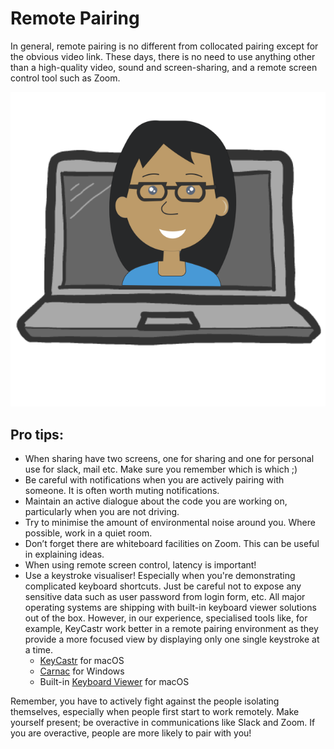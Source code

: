 # Remote Pairing

In general, remote pairing is no different from collocated pairing except for the obvious video link. These days, there is no need to use anything other than a high-quality video, sound and screen-sharing, and a remote screen control tool such as Zoom.

![](.gitbook/assets/female-engineer.png)

## Pro tips:

* When sharing have two screens, one for sharing and one for personal use for slack, mail etc. Make sure you remember which is which ;\)
* Be careful with notifications when you are actively pairing with someone. It is often worth muting notifications. 
* Maintain an active dialogue about the code you are working on, particularly when you are not driving.
* Try to minimise the amount of environmental noise around you. Where possible, work in a quiet room.
* Don’t forget there are whiteboard facilities on Zoom. This can be useful in explaining ideas.
* When using remote screen control, latency is important!
* Use a keystroke visualiser! Especially when you're demonstrating complicated keyboard shortcuts. Just be careful not to expose any sensitive data such as user password from login form, etc. All major operating systems are shipping with built-in keyboard viewer solutions out of the box. However, in our experience, specialised tools like, for example, KeyCastr work better in a remote pairing environment as they provide a more focused view by displaying only one single keystroke at a time.
  * [KeyCastr](https://github.com/keycastr/keycastr) for macOS
  * [Carnac](https://github.com/Code52/carnac) for Windows
  * Built-in [Keyboard Viewer](https://support.apple.com/en-gb/guide/mac-help/mchlp1015/mac) for macOS

Remember, you have to actively fight against the people isolating themselves, especially when people first start to work remotely. Make yourself present; be overactive in communications like Slack and Zoom. If you are overactive, people are more likely to pair with you!


